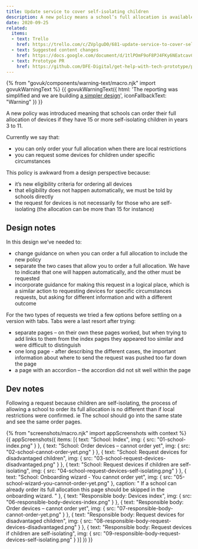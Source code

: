 ```yaml
---
title: Update service to cover self-isolating children
description: A new policy means a school’s full allocation is available when 15 children are self-isolating
date: 2020-09-25
related:
  items:
  - text: Trello
    href: https://trello.com/c/ZVplguD0/681-update-service-to-cover-self-isolating-children
  - text: Suggested content changes
    href: https://docs.google.com/document/d/1tlPOmF9oF8PJ4FKy6NEatcavC-2Koe9305EvzKQ_eKA/
  - text: Prototype PR
    href: https://github.com/DFE-Digital/get-help-with-tech-prototype/pull/19
---
```


{% from "govuk/components/warning-text/macro.njk" import govukWarningText %}
{{ govukWarningText({
  html: 'The reporting was simplified and we are building <a href="/15-self-isolating-2">a simpler design</a>',
  iconFallbackText: "Warning"
}) }}

A new policy was introduced meaning that schools can order their full allocation of devices if they have 15 or more self-isolating children in years 3 to 11.

Currently we say that:
- you can only order your full allocation when there are local restrictions
- you can request some devices for children under specific circumstances

This policy is awkward from a design perspective because:
- it’s new eligibility criteria for ordering all devices
- that eligibility does not happen automatically, we must be told by schools directly
- the request for devices is not necessarily for those who are self-isolating (the allocation can be more than 15 for instance)

## Design notes

In this design we’ve needed to:
- change guidance on when you can order a full allocation to include the new policy
- separate the two cases that allow you to order a full allocation. We have to indicate that one will happen automatically, and the other must be requested
- incorporate guidance for making this request in a logical place, which is a similar action to requesting devices for specific circumstances requests, but asking for different information and with a different outcome

For the two types of requests we tried a few options before settling on a version with tabs. Tabs were a last resort after trying:
- separate pages – on their own these pages worked, but when trying to add links to them from the index pages they appeared too similar and were difficult to distinguish
- one long page - after describing the different cases, the important information about where to send the request was pushed too far down the page
- a page with an accordion – the accordion did not sit well within the page

## Dev notes

Following a request because children are self-isolating, the process of allowing a school to order its full allocation is no different than if local restrictions were confirmed. ie The school should go into the same state and see the same order pages.

{% from "screenshots/macro.njk" import appScreenshots with context %}
{{ appScreenshots({
  items: [{
      text: "School: Index",
      img: { src: "01-school-index.png" }
    }, {
      text: "School: Order devices – cannot order yet",
      img: { src: "02-school-cannot-order-yet.png" }
    }, {
      text: "School: Request devices for disadvantaged children",
      img: { src: "03-school-request-devices-disadvantaged.png" }
    }, {
      text: "School: Request devices if children are self-isolating",
      img: { src: "04-school-request-devices-self-isolating.png" }
    }, {
      text: "School: Onboarding wizard - You cannot order yet",
      img: { src: "05-school-wizard-you-cannot-order-yet.png" },
      caption: "
If a school can already order its full allocation this page should be skipped in the onboarding wizard.
      "
    }, {
      text: "Responsible body: Devices index",
      img: { src: "06-responsible-body-devices-index.png" }
    }, {
      text: "Responsible body: Order devices – cannot order yet",
      img: { src: "07-responsible-body-cannot-order-yet.png" }
    }, {
      text: "Responsible body: Request devices for disadvantaged children",
      img: { src: "08-responsible-body-request-devices-disadvantaged.png" }
    }, {
      text: "Responsible body: Request devices if children are self-isolating",
      img: { src: "09-responsible-body-request-devices-self-isolating.png" }
    }]
}) }}
